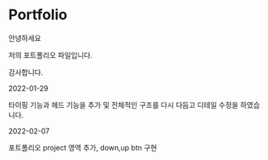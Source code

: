 # Portfolio

안녕하세요 

저의 포트폴리오 파일입니다.

감사합니다.



2022-01-29

타이핑 기능과 헤드 기능을 추가 및 전체적인 구조를 다시 다듬고 디테일 수정을 하였습니다.

2022-02-07 

포트폴리오 project 영역 추가, down,up btn 구현
